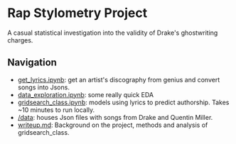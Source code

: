 # Rap Stylometry Project

A casual statistical investigation into the validity of Drake's ghostwriting charges.

## Navigation

- <ins>get_lyrics.ipynb</ins>: get an artist's discography from genius and convert songs into Jsons.
- <ins>data_exploration.ipynb</ins>: some really quick EDA
- <ins>gridsearch_class.ipynb</ins>: models using lyrics to predict authorship. Takes ~10 minutes to run locally.
- <ins>/data</ins>: houses Json files with songs from Drake and Quentin Miller.
- <ins>writeup.md</ins>: Background on the project, methods and analysis of gridsearch_class.
